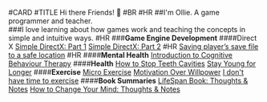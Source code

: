 #CARD
#TITLE Hi there Friends! 👋
#BR 
#HR 
##I'm Ollie. A game programmer and teacher.  
###I love learning about how games work and teaching the concepts in simple and intuitive ways.
#HR
###<b>Game Engine Development</b>
####Direct X
<a href="./create_direct_x_11.html">Simple DirectX: Part 1</a>
<a href="./create_direct_x_11_part2.html">Simple DirectX: Part 2</a>
#HR
<a href="./saving-players-save-file.html">Saving player’s save file to a safe location</a>
#HR
####<b>Mental Health</b>
<a href="./intro_to_cbt.html">Introduction to Cognitive Behaviour Therapy</a>
####<b>Health</b>
<a href="./how-to-stop-teeth-cavities.html">How to Stop Teeth Cavities</a>
<a href="./stay-young-for-longer.html">Stay Young for Longer</a>
####<b>Exercise</b>
<a href="./micro-exercise.html">Micro Exercise</a>
<a href="./motivation-over-willpower.html">Motivation Over Willpower</a>
<a href="./i-dont-have-time-to-exercise.html">I don't have time to exercise</a>
####<b>Book Summaries</b>
<a href="./lifespan-david-sinclair-summary.html">LifeSpan Book: Thoughts & Notes</a>
<a href="./HowToChangeYourMind.html">How to Change Your Mind: Thoughts & Notes</a>
